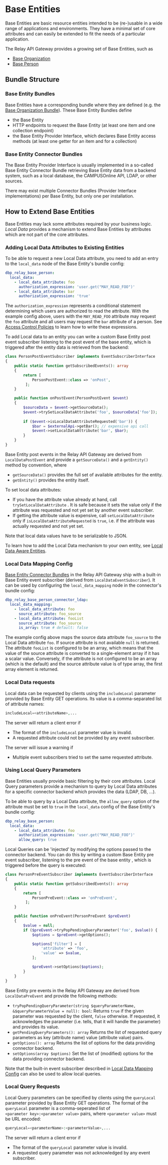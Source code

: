 # Base Entities

Base Entities are basic resource entities intended to be (re-)usable in a wide range of applications and environments. They have a minimal set of core attributes and can easily be extended to fit the needs of a particular application.

The Relay API Gateway provides a growing set of Base Entities, such as

* [Base Organization](../../../components/api/base-organization/index.md)
* [Base Person](../../../components/api/base-person/README.md)

## Bundle Structure

### Base Entity Bundles

Base Entities have a corresponding bundle where they are defined (e.g. the [Base Organization Bundle](../../../components/api/base-organization/index.md)). These Base Entity Bundles define

* the Base Entity
* HTTP endpoints to request the Base Entity (at least one item and one collection endpoint)
* the Base Entity Provider Interface, which declares Base Entity access methods (at least one getter for an item and for a collection)

### Base Entity Connector Bundles

The Base Entity Provider Interface is usually implemented in a so-called Base Entity Connector Bundle retrieving Base Entity data from a backend system, such as a local database, the CAMPUSOnline API, LDAP, or other sources.

There may exist multiple Connector Bundles (Provider Interface implementations) per Base Entity, but only one per installation.

## How to Extend Base Entities

Base Entities may lack some attributes required by your business logic. _Local Data_ provides a mechanism to extend Base Entities by attributes which are not part of the core attributes.

### Adding Local Data Attributes to Existing Entities

To be able to request a new Local Data attribute, you need to add an entry to the ```local_data``` node
of the Base Entity's bundle config:

```yaml
dbp_relay_base_person:
  local_data:
    - local_data_attribute: foo
      authorization_expression: 'user.get("MAY_READ_FOO")'
    - local_data_attribute: bar
      authorization_expression: 'true'
```

The ```authorization_expression``` represents a conditional statement determining which users are authorized to read the attribute.
With the example config above, users with the ```MAY_READ_FOO``` attribute may request the ```foo``` attribute and 
all users may request the ```bar``` attribute of a person.  See [Access Control Policies](../admin/access_control.md#access-control-policies) to 
learn how to write these expressions. 

To add Local data to an entity you can write a custom Base Entity post event subscriber listening to the post event of 
the base entity, which is triggered after the entity data is retrieved from the backend:

```php
class PersonPostEventSubscriber implements EventSubscriberInterface
{
    public static function getSubscribedEvents(): array
    {
        return [
            PersonPostEvent::class => 'onPost',
         ];
    }

    public function onPostEvent(PersonPostEvent $event)
    {
        $sourceData = $event->getSourceData();
        $event->trySetLocalDataAttribute('foo', $sourceData['foo']);
        
        if ($event->isLocalDataAttributeRequested('bar')) {
            $bar = $externalApi->getBar(); // expensive api call
            $event->setLocalDataAttribute('bar', $bar);
        }
    }
}
```
Base Entity post events in the Relay API Gateway are derived from ```LocalDataPostEvent``` and provide a `getSourceData()` and a `getEntity()` method by convention,
where

* `getSourceData()` provides the full set of available attributes for the entity.
* `getEntity()` provides the entity itself.

To set local data attributes:

* If you have the attribute value already at hand, call `trySetLocalDataAttribute` . It is safe because it sets the value only if the attribute was requested and not yet set by another event subscriber.
* If getting the attribute value is expensive, call `setLocalDataAttribute` only if `isLocalDataAttributeRequested` is `true`, i.e. if the attribute was actually requested and not yet set.

Note that local data values have to be serializable to JSON.

To learn how to add the Local Data mechanism to your own entity, see [Local Data Aware Entities](./local_data.md).

### Local Data Mapping Config

[Base Entity Connector Bundles](#base-entity-connector-bundles) in the Relay API Gateway ship with a built-in Base Entity event subscriber
(derived from ```LocalDataEventSubscriber```). It can be used by configuring the ```local_data_mapping``` node
in the connector's bundle config:

```yaml
dbp_relay_base_person_connector_ldap:
  local_data_mapping:
    - local_data_attribute: foo
      source_attribute: foo_source
    - local_data_attribute: fooList
      source_attribute: foo_source
      is_array: true # default: false
```

The example config above maps the source data attribute ```foo_source``` to the Local Data attribute ```foo```. If
source attribute is not available ```null``` is returned. The attribute ```fooList``` is configured to be an array,
which means that the value of the source attribute is converted to a single-element array if it has a scalar value.
Conversely, if the attribute is not configured to be an array (which is the default) and the source attribute value
is of type array, the first array element is returned.

### Local Data requests

Local data can be requested by clients using the `includeLocal` parameter provided by Base Entity GET operations.
Its value is a comma-separated list of attribute names:

```php
includeLocal=<attributeName>,...
```

The server will return a client error if

* The format of the `includeLocal` parameter value is invalid.
* A requested attribute could not be provided by any event subscriber.

The server will issue a warning if

* Multiple event subscribers tried to set the same requested attribute.

### Using Local Query Parameters

Base Entities usually provide basic filtering by their core attributes. Local Query parameters provide a mechanism to 
query by Local Data attributes for a specific connector backend which provides the data (LDAP, DB, ...).

To be able to query by a Local Data attribute, the ```allow_query``` option of the attribute must be set to ```true```
in the ```local_data``` config of the Base Entity's bundle config:

```yaml
dbp_relay_base_person:
  local_data:
    - local_data_attribute: foo
      authorization_expression: 'user.get("MAY_READ_FOO")'
      allow_query: true
``` 

Local Queries can be 'injected' by modifying the options passed to the connector backend. You can do this by writing a
custom Base Entity pre event subscriber, listening to the pre event of the base entity , which is triggered before
the query is executed:

```php
class PersonPreEventSubscriber implements EventSubscriberInterface
{
    public static function getSubscribedEvents(): array
    {
        return [
            PersonPreEvent::class => 'onPreEvent',
         ];
    }

    public function onPreEvent(PersonPreEvent $preEvent)
    {
        $value = null;
        if ($preEvent->tryPopPendingQueryParameter('foo', $value)) {
            $options = $preEvent->getOptions();

            $options['filter'] = [
                'attribute' => 'foo',
                'value' => $value,
            ];

            $preEvent->setOptions($options);
        }
    }
}

```

Base Entity pre events in the Relay API Gateway are derived from ```LocalDataPreEvent``` and provide the
following methods:

* ```tryPopPendingQueryParameter(string $queryParameterName, &$queryParameterValue = null): bool```:
Returns ```true``` if the given parameter was requested by the client, ```false``` otherwise. If requested, it
acknowledges the parameter (i.e. tells, that it will handle the parameter) and provides its value.
* ```getPendingQueryParameters(): array``` Returns the list of requested query parameters as key (attribute name) value
  (attribute value) pairs.
* ```getOptions(): array``` Returns the list of options for the data providing connector backend.
* ```setOptions(array $options)``` Set the list of (modified) options for the data providing connector backend. 

Note that the built-in event subscriber described in [Local Data Mapping Config](#local-data-mapping-config) can also
be used to allow local queries.

### Local Query Requests

Local Query parameters can be specified by clients using the `queryLocal` parameter provided by Base Entity GET
operations. The format of the `queryLocal` parameter is a comma-seperated list of  
`<parameter key>:<parameter value>` pairs, where ```<parameter value>``` must be URL encoded:

```php
queryLocal=<parameterName>:<parameterValue>,...
```

The server will return a client error if

* The format of the `queryLocal` parameter value is invalid.
* A requested query parameter was not acknowledged by any event subscriber.
